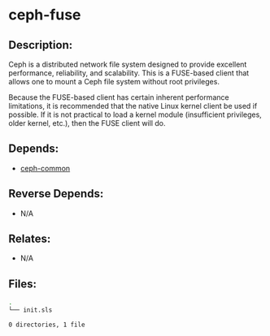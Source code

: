 # ceph-fuse

## Description:

Ceph is a distributed network file system designed to provide excellent performance, reliability, and scalability.  This is a FUSE-based client that allows one to mount a Ceph file system without root privileges.

Because the FUSE-based client has certain inherent performance limitations, it is recommended that the native Linux kernel client be used if possible.  If it is not practical to load a kernel module (insufficient privileges, older kernel, etc.), then the FUSE client will do.

## Depends:

  -  [ceph-common](/salt/ceph-common)

## Reverse Depends:

  -  N/A

## Relates:

  -  N/A

## Files:

```bash
.
└── init.sls

0 directories, 1 file
```
